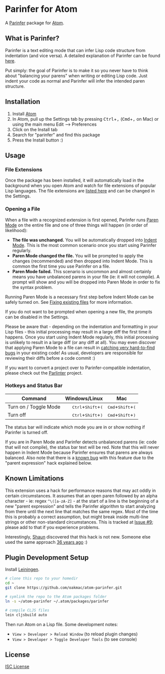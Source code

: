 # Parinfer for Atom

A [Parinfer] package for [Atom].

[Parinfer]:http://shaunlebron.github.io/parinfer/
[Atom]:https://atom.io/

## What is Parinfer?

Parinfer is a text editing mode that can infer Lisp code structure from
indentation (and vice versa). A detailed explanation of Parinfer can be found
[here].

Put simply: the goal of Parinfer is to make it so you never have to think about
"balancing your parens" when writing or editing Lisp code. Just indent your code
as normal and Parinfer will infer the intended paren structure.

[here]:http://shaunlebron.github.io/parinfer/

## Installation

1. Install [Atom]
1. In Atom, pull up the Settings tab by pressing <kbd>Ctrl</kbd>+<kbd>,</kbd>
   (<kbd>Cmd</kbd>+<kbd>,</kbd> on Mac) or using the main menu Edit -->
   Preferences
1. Click on the Install tab
1. Search for "parinfer" and find this package
1. Press the Install button :)

## Usage

### File Extensions

Once the package has been installed, it will automatically load in the
background when you open Atom and watch for file extensions of popular Lisp
languages. The file extensions are [listed here] and can be changed in the
Settings.

[listed here]:https://github.com/oakmac/atom-parinfer/blob/b167244ea38b35c2d9a00dba76833f06a9bf7367/src-cljs/atom_parinfer/core.cljs#L30-L42

### Opening a File

When a file with a recognized extension is first opened, Parinfer runs [Paren
Mode] on the entire file and one of three things will happen (in order of
likelihood):

* **The file was unchanged.** You will be automatically dropped into [Indent
  Mode]. This is the most common scenario once you start using Parinfer
  regularly.
* **Paren Mode changed the file.** You will be prompted to apply the changes
  (recommended) and then dropped into Indent Mode. This is common the first time
  you use Parinfer on a file.
* **Paren Mode failed.** This scenario is uncommon and almost certainly means
  you have unbalanced parens in your file (ie: it will not compile). A prompt
  will show and you will be dropped into Paren Mode in order to fix the syntax
  problem.

Running Paren Mode is a necessary first step before Indent Mode can be safely
turned on. See [Fixing existing files] for more information.

If you do not want to be prompted when opening a new file, the prompts can be
disabled in the Settings.

Please be aware that - depending on the indentation and formatting in your Lisp
files - this initial processing may result in a large diff the first time it
happens. Once you start using Indent Mode regularly, this initial processing is
unlikely to result in a large diff (or any diff at all). You may even discover
that applying Paren Mode to a file can result in [catching very hard-to-find
bugs] in your existing code! As usual, developers are responsible for reviewing
their diffs before a code commit :)

If you want to convert a project over to Parinfer-compatible indentation, please
check out the [Parlinter] project.

[Paren Mode]:http://shaunlebron.github.io/parinfer/#paren-mode
[Indent Mode]:http://shaunlebron.github.io/parinfer/#indent-mode
[Fixing existing files]:http://shaunlebron.github.io/parinfer/#fixing-existing-files
[catching very hard-to-find bugs]:https://github.com/oakmac/atom-parinfer/commit/d4b49ec2636fd0530f3f2fbca9924db6c97d3a8f
[Parlinter]:https://github.com/shaunlebron/parlinter

### Hotkeys and Status Bar

|  Command              | Windows/Linux                                 | Mac                                          |
|-----------------------|----------------------------------------------:|----------------------------------------------|
| Turn on / Toggle Mode | <kbd>Ctrl</kbd>+<kbd>Shift</kbd>+<kbd>(</kbd> | <kbd>Cmd</kbd>+<kbd>Shift</kbd>+<kbd>(</kbd> |
| Turn off              | <kbd>Ctrl</kbd>+<kbd>Shift</kbd>+<kbd>)</kbd> | <kbd>Cmd</kbd>+<kbd>Shift</kbd>+<kbd>)</kbd> |

The status bar will indicate which mode you are in or show nothing if Parinfer
is turned off.

If you are in Paren Mode and Parinfer detects unbalanced parens (ie: code that
will not compile), the status bar text will be red. Note that this will never
happen in Indent Mode because Parinfer ensures that parens are always balanced.
Also note that there is a [known bug] with this feature due to the "parent
expression" hack explained below.

[known bug]:https://github.com/oakmac/atom-parinfer/issues/32

## Known Limitations

This extension uses a hack for performance reasons that may act oddly in certain
circumstances. It assumes that an open paren followed by an alpha character -
ie: regex `^\([a-zA-Z]` - at the start of a line is the beginning of a new
"parent expression" and tells the Parinfer algorithm to start analyzing from
there until the next line that matches the same regex. Most of the time this is
probably a correct assumption, but might break inside multi-line strings or
other non-standard circumstances. This is tracked at [Issue #9]; please add to
that if you experience problems.

Interestingly, [Shaun] discovered that this hack is not new. Someone else used
the same approach [36 years ago] :)

[Issue #9]:https://github.com/oakmac/atom-parinfer/issues/9
[Shaun]:https://github.com/shaunlebron/
[36 years ago]:images/zwei-top-level-expression-hack.png

## Plugin Development Setup

Install [Leiningen].

```sh
# clone this repo to your homedir
cd ~
git clone https://github.com/oakmac/atom-parinfer.git

# symlink the repo to the Atom packages folder
ln -s ~/atom-parinfer ~/.atom/packages/parinfer

# compile CLJS files
lein cljsbuild auto
```

Then run Atom on a Lisp file.  Some development notes:

- `View > Developer > Reload Window` (to reload plugin changes)
- `View > Developer > Toggle Developer Tools` (to see console)

[Leiningen]:http://leiningen.org

## License

[ISC License](LICENSE.md)
